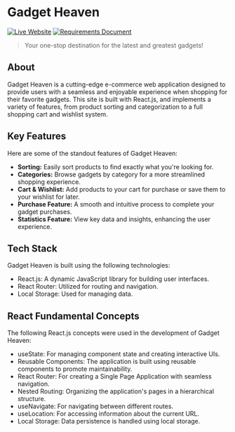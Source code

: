 # Gadget Heaven

[![Live Website](https://img.shields.io/badge/Live%20Website-Online-brightgreen)](https://cheerful-chebakia-9d9982.netlify.app/)
[![Requirements Document](https://img.shields.io/badge/Requirements-Document-blue)](https://github.com/ProgrammingHero1/B10-A8-gadget-heaven/blob/main/Batch-10_Assignment-08.pdf)

> Your one-stop destination for the latest and greatest gadgets!

## About

Gadget Heaven is a cutting-edge e-commerce web application designed to provide users with a seamless and enjoyable experience when shopping for their favorite gadgets. This site is built with React.js, and implements a variety of features, from product sorting and categorization to a full shopping cart and wishlist system.

## Key Features

Here are some of the standout features of Gadget Heaven:

- **Sorting:** Easily sort products to find exactly what you're looking for.
- **Categories:** Browse gadgets by category for a more streamlined shopping experience.
- **Cart & Wishlist:** Add products to your cart for purchase or save them to your wishlist for later.
- **Purchase Feature:** A smooth and intuitive process to complete your gadget purchases.
- **Statistics Feature:** View key data and insights, enhancing the user experience.

## Tech Stack

Gadget Heaven is built using the following technologies:

- React.js: A dynamic JavaScript library for building user interfaces.
- React Router: Utilized for routing and navigation.
- Local Storage: Used for managing data.

## React Fundamental Concepts

The following React.js concepts were used in the development of Gadget Heaven:

- useState: For managing component state and creating interactive UIs.
- Reusable Components: The application is built using reusable components to promote maintainability.
- React Router: For creating a Single Page Application with seamless navigation.
- Nested Routing: Organizing the application's pages in a hierarchical structure.
- useNavigate: For navigating between different routes.
- useLocation: For accessing information about the current URL.
- Local Storage: Data persistence is handled using local storage.
